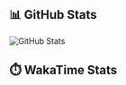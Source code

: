 ## 📊 GitHub Stats
![GitHub Stats](https://github-readme-stats.vercel.app/api?username=fe-brweb&show_icons=true&theme=default)

## ⏱️ WakaTime Stats
<!--START_SECTION:waka-->
<!--END_SECTION:waka-->
